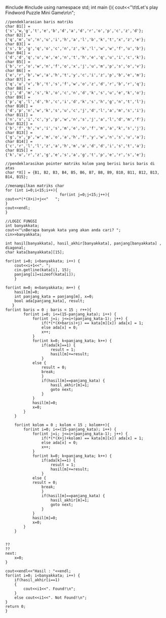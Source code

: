 #include<iostream>
#include<cstring>
using namespace std;
    int main (){
    cout<<"\t\tLet's play Findword Puzzle Mini Game\n\n";
    
    //pendeklarasian baris matriks
    char B1[] = {'s','w,'g','t','e','b','d','a','d','r','o','p','c','z','d'};
    char B2[] = {'q','m','u','n','u','i','h','a','l','b','k','t','x','z','e'};
    char B3[] = {'s','b','g','q','o','c','n','z','k','l','w','w','f','u','b'};
    char B4[] = {'d','d','q','u','e','e','n','t','h','e','q','u','i','c','k'};
    char B5[] = {'b','r','o','w','n','f','o','x','j','u','m','p','s','o','v'};
    char B6[] = {'e','r','b','w','a','h','t','y','c','i','z','p','b','e','m'};
    char B7[] = {'q','u','v','b','t','s','f','w','o','z','d','r','b','r','q'};
    char B8[] = {'j','d','m','s','k','o','c','n','d','k','s','u','e','k','o'};
    char B9[] = {'p','q','l','d','h','c','i','d','k','s','h','g','n','t','l'};
    char B10[] = {'d','p','n','w','k','s','u','c','j','d','l','a','m','s','i'};
    char B11[] = {'n','s','i','c','y','p','w','n','s','j','a','l','d','m','f'};
    char B12[] = {'b','f','h','v','i','s','m','e','o','f','m','a','k','s','j'};
    char B13[] = {'g','v','p','w','m','o','a','h','f','y','w','n','s','u','a'};
    char B14[] = {'c','r','l','l','z','a','h','m','a','d','d','i','s','t','a'};
    char B15[] = {'k','u','r','z','g','e','s','a','g','t','p','e','r','s','e'};
    
    //pendeklarasikan pointer matriks kolom yang berisi baris baris di atas
    char *X[] = {B1, B2, B3, B4, B5, B6, B7, B8, B9, B10, B11, B12, B13, B14, B15};
    
    //menampilkan matriks char
    for (int i=0;i<15;i++){
                            for(int j=0;j<15;j++){
    cout<<*(*(X+i)+j<<"   ";
    }
    cout<<endl;
    }
    
    //LOGIC FUNGSI
    int banyakkata;
    cout<<"\nBerapa banyak kata yang akan anda cari? ";
    cin>>banyakkata;
    
    int hasil[banyakkata], hasil_akhir[banyakkata], panjang[banyakkata] , diagonal;
    char kata[banyakkata][15];
    
    for(int i=0; i<banyakkata; i++) {
        cout<<i+1<<". ";
        cin.getline(kata[i], 15);
        panjang[i]=sizeof(kata[i]);   
        }
    
    for(int m=0; m<banyakkata; m++) {
        hasil[m]=0;
        int panjang_kata = panjang[m], x=0;
        bool ada[panjang_kata], result;
       }
    for(int baris = 0 ; baris < 15 ; r++){
            for(int i=0; i<=(15-panjang_kata); i++) {
                for(int j=i; j<=i+(panjang_kata-1); j++) {
                    if(*(*(X+baris)+j) == kata[m][x]) ada[x] = 1;
                    else ada[x] = 0;
                    x++;
                }
                for(int k=0; k<panjang_kata; k++) {
                    if(ada[k]==1) {
                        result = 1;
                        hasil[m]+=result;
                    }
                else {
                    result = 0;
                    break;
                    }
                    if(hasil[m]==panjang_kata) { 
                        hasil_akhir[m]=1; 
                        goto next; 
                    }
                }
                hasil[m]=0;
                x=0;
            }
        }

        for(int kolom = 0 ; kolom < 15 ; kolom++){
            for(int i=0; i<=(15-panjang_kata); i++) {
                for(int j=i; j<=i+(panjang_kata-1); j++) {
                    if(*(*(X+j)+kolom) == kata[m][x]) ada[x] = 1;
                    else ada[x] = 0;
                    x++;
                }
                for(int k=0; k<panjang_kata; k++) {
                    if(ada[k]==1) {
                        result = 1;
                        hasil[m]+=result;
                    }
                else {
                result = 0;
                    break;
                    }
                    if(hasil[m]==panjang_kata) { 
                        hasil_akhir[m]=1; 
                        goto next; 
                    }
                }
                hasil[m]=0;
                x=0;
            }
        }
        
        
    ??
    ??
    next:
        x=0;
    }

    cout<<endl<<"Hasil : "<<endl;
    for(int i=0; i<banyakkata; i++) {
        if(hasil_akhir[i==1)
        {
            cout<<i1<<". Found!\n";
        }
        else cout<<i1<<". Not Found!\n";
    }
    return 0;
    }
